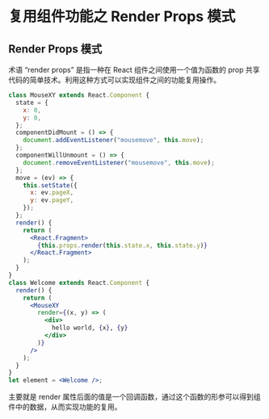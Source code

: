 # 复用组件功能之 Render Props 模式

## Render Props 模式

术语 “render props” 是指一种在 React 组件之间使用一个值为函数的 prop 共享代码的简单技术。利用这种方式可以实现组件之间的功能复用操作。

```jsx
class MouseXY extends React.Component {
  state = {
    x: 0,
    y: 0,
  };
  componentDidMount = () => {
    document.addEventListener("mousemove", this.move);
  };
  componentWillUnmount = () => {
    document.removeEventListener("mousemove", this.move);
  };
  move = (ev) => {
    this.setState({
      x: ev.pageX,
      y: ev.pageY,
    });
  };
  render() {
    return (
      <React.Fragment>
        {this.props.render(this.state.x, this.state.y)}
      </React.Fragment>
    );
  }
}
class Welcome extends React.Component {
  render() {
    return (
      <MouseXY
        render={(x, y) => (
          <div>
            hello world, {x}, {y}
          </div>
        )}
      />
    );
  }
}
let element = <Welcome />;
```

主要就是 render 属性后面的值是一个回调函数，通过这个函数的形参可以得到组件中的数据，从而实现功能的复用。
